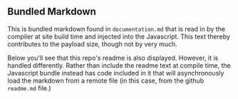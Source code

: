 ## Bundled Markdown

This is bundled markdown found in `documentation.md` that is read in by the compiler at site build time and injected into the Javascript. This text thereby contributes to the payload size, though not by very much.

Below you'll see that this repo's readme is also displayed. However, it is handled differently. Rather than include the readme text at compile time, the Javascript bundle instead has code included in it that will asynchronously load the markdown from a remote file (in this case, from the github `readme.md` file.)
